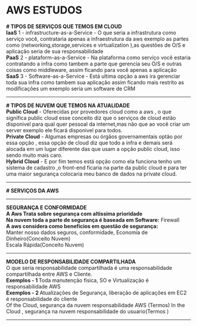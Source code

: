 # AWS ESTUDOS  
<strong># TIPOS DE SERVIÇOS QUE TEMOS EM CLOUD </strong>
<br>
<strong>IaaS</strong> 
1 - infrastructure-as-a-Service - 
O que seria a infrastrutura como serviço você, contrataria apenas a infraestrutura da aws exemplo as partes como (networking,storage,services e virtualization ),as questões de O/S e aplicação seria de sua
responsabilidade
<br>
<strong>PaaS</strong>
2 - plataform-as-a-Service -
Na plataforma como serviço você estaria contratando a infra como  tambem a parte que gerencia  seu O/S e outras coisas como middleware, assim ficando para você apenas a aplicação
<br>
<strong>SaaS</strong>
3 - Software-as-a-Service -
Está ultima opção a aws ira gerenciar toda sua infra como tambem sua aplicação assim ficando mais restrito as modificações um exemplo seria um software de CRM
______________________________________________________________________________________________________________________________________________________________________________________________________________
<strong># TIPOS DE NUVEM QUE TEMOS NA ATUALIDADE</strong>
<br>
<strong>Public Cloud</strong> - Oferecidas por provedores cloud como a aws , o que significa public cloud esse conceito diz que o serviços de cloud estão disponivel para qual quer pessoal da internet,mas não
que ao você criar um server exemplo ele ficará disponivel para todos.
<br>
<strong>Private Cloud</strong> - Algumas empresas ou órgãos governamentais optão por essa opção , essa opção de cloud diz que todo a infra e demais será alocada em um lugar diferente das que usam a opção public cloud, 
isso sendo muito mais caro.
<br>
<strong>Hybrid Cloud</strong> - E por fim temos está opção como ela funciona tenho um sistema de cadastro ,o front-end ficaria na parte da public cloud e para ter uma maior segurança colocaria meu banco de
dados na private cloud.
_____________________________________________________________________________________________________________________________________________________________________________________________________________
<strong># SERVIÇOS DA AWS </strong>

____________________________________________________________________________________________________________________________________________________________________________________________________________
<strong>SEGURANÇA E CONFORMIDADE </strong>
<br>
<strong>A Aws Trata sobre segurança com altissima prioridade</strong>
<br>
<strong>Na nuvem toda a parte de segurança é baseada em Software:</strong>
Firewall
<br>
<strong>A aws considera como  beneficios em questão de segurança:</strong>
<br>
Manter nosso dados seguros, conformidade, Economia de Dinheiro(Conceito Nuvem)
<br>
Escala Rápida(Conceito Nuvem)
___________________________________________________________________________________________________________
<strong>MODELO DE RESPONSABILIDADE COMPARTILHADA</strong>
<br>
O que seria responsabilidade compartilhada é uma responsabilidade compartilhada entre AWS e Cliente.
<br>
<strong>Exemplos - 1 </strong> Toda manutenção fisica, SO e Virtualização é responsabilidade AWS 
<br>
<strong>Exemplos - 2 </strong> Atualizações de Segurança, liberação de aplicações em EC2 é responsabilidade do cliente
<br>
Of the Cloud, segurança da nuvem responsabilidade AWS (Termos)
In the Cloud , segurança na nuvem responsabilidade do usuario(Termos )
___________________________________________________________________________________________________________





